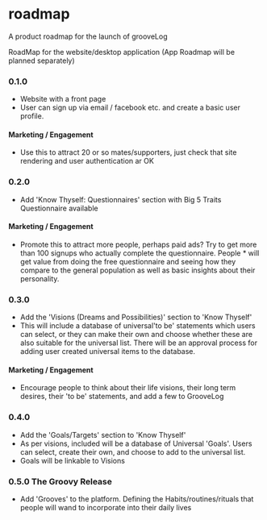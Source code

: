 # roadmap
A product roadmap for the launch of grooveLog

RoadMap for the website/desktop application (App Roadmap will be planned separately)

### 0.1.0
* Website with a front page
* User can sign up via email / facebook etc. and create a basic user profile.

#### Marketing / Engagement
* Use this to attract 20 or so mates/supporters, just check that site rendering and user authentication ar OK



### 0.2.0 
* Add 'Know Thyself: Questionnaires' section with Big 5 Traits Questionnaire available

#### Marketing / Engagement
* Promote this to attract more people, perhaps paid ads? Try to get more than 100 signups who actually complete the questionnaire.  People * will get value from doing the free questionnaire and seeing how they compare to the general population as well as basic insights about their personality.


### 0.3.0
* Add the 'Visions (Dreams and Possibilities)' section to 'Know Thyself'
* This will include a database of universal'to be' statements which users can select, or they can make their own and choose whether these are also suitable for the universal list. There will be an approval process for adding user created universal items to the database.

#### Marketing / Engagement
* Encourage people to think about their life visions, their long term desires, their 'to be' statements, and add a few to GrooveLog


### 0.4.0
* Add the 'Goals/Targets' section to 'Know Thyself'
* As per visions, included will be a database of Universal 'Goals'. Users can select, create their own, and choose to add to the universal list.
* Goals will be linkable to Visions


### 0.5.0 The Groovy Release
* Add 'Grooves' to the platform. Defining the Habits/routines/rituals that people will wand to incorporate into their daily lives

 
